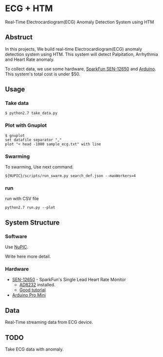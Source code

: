 # ECG + HTM

Real-Time Electrocardiogram(ECG) Anomaly Detection System using HTM

## Abstruct

In this projects, We build real-time Electrocardiogram(ECG) anomaly detection system using HTM.
This system will detect Palpitation, Arrhythmia and Heart Rate anomaly.

To collect data, we use some hardware, 
[SparkFun SEN-12650](https://www.sparkfun.com/products/12650) and [Arduino](https://www.arduino.cc/). 
This system's total cost is under $50.

## Usage

### Take data

```
$ python2.7 take_data.py
```

### Plot with Gnuplot

```
$ gnuplot
set datafile separator ","
plot "< head -1000 sample_ecg.txt" with line
```

### Swarming

To swarming, Use next command.
```
${NUPIC}/scripts/run_swarm.py search_def.json --maxWorkers=4
```

### run

run with CSV file

```
python2.7 run.py --plot
```

## System Structure

### Software

Use [NuPIC](https://github.com/numenta/nupic).

Write here more detail.

### Hardware

* [SEN-12650](https://www.sparkfun.com/products/12650) - SparkFun's Single Lead Heart Rate Monitor
	* [AD8232](http://www.analog.com/en/products/application-specific/medical/ecg/ad8232.html) installed.
	* [Good tutorial](https://learn.sparkfun.com/tutorials/ad8232-heart-rate-monitor-hookup-guide/connecting-the-hardware)
* [Arduino Pro Mini](https://www.arduino.cc/en/Main/ArduinoBoardProMini) 

## Data

Real-Time streaming data from ECG device.

## TODO

Take ECG data with anomaly.
